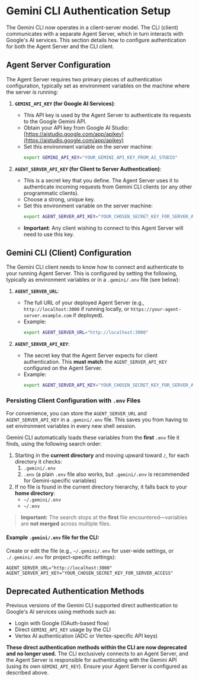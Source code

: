 # Gemini CLI Authentication Setup

The Gemini CLI now operates in a client-server model. The CLI (client) communicates with a separate Agent Server, which in turn interacts with Google's AI services. This section details how to configure authentication for both the Agent Server and the CLI client.

## Agent Server Configuration

The Agent Server requires two primary pieces of authentication configuration, typically set as environment variables on the machine where the server is running:

1.  **`GEMINI_API_KEY` (for Google AI Services)**:
    *   This API key is used by the Agent Server to authenticate its requests to the Google Gemini API.
    *   Obtain your API key from Google AI Studio: [https://aistudio.google.com/app/apikey](https://aistudio.google.com/app/apikey)
    *   Set this environment variable on the server machine:
        ```bash
        export GEMINI_API_KEY="YOUR_GEMINI_API_KEY_FROM_AI_STUDIO"
        ```

2.  **`AGENT_SERVER_API_KEY` (for Client to Server Authentication)**:
    *   This is a secret key that you define. The Agent Server uses it to authenticate incoming requests from Gemini CLI clients (or any other programmatic clients).
    *   Choose a strong, unique key.
    *   Set this environment variable on the server machine:
        ```bash
        export AGENT_SERVER_API_KEY="YOUR_CHOSEN_SECRET_KEY_FOR_SERVER_ACCESS"
        ```
    *   **Important**: Any client wishing to connect to this Agent Server will need to use this key.

## Gemini CLI (Client) Configuration

The Gemini CLI client needs to know how to connect and authenticate to your running Agent Server. This is configured by setting the following, typically as environment variables or in a `.gemini/.env` file (see below):

1.  **`AGENT_SERVER_URL`**:
    *   The full URL of your deployed Agent Server (e.g., `http://localhost:3000` if running locally, or `https://your-agent-server.example.com` if deployed).
    *   Example:
        ```bash
        export AGENT_SERVER_URL="http://localhost:3000"
        ```

2.  **`AGENT_SERVER_API_KEY`**:
    *   The secret key that the Agent Server expects for client authentication. This **must match** the `AGENT_SERVER_API_KEY` configured on the Agent Server.
    *   Example:
        ```bash
        export AGENT_SERVER_API_KEY="YOUR_CHOSEN_SECRET_KEY_FOR_SERVER_ACCESS"
        ```

### Persisting Client Configuration with `.env` Files

For convenience, you can store the `AGENT_SERVER_URL` and `AGENT_SERVER_API_KEY` in a `.gemini/.env` file. This saves you from having to set environment variables in every new shell session.

Gemini CLI automatically loads these variables from the **first** `.env` file it finds, using the following search order:

1.  Starting in the **current directory** and moving upward toward `/`, for each directory it checks:
    1.  `.gemini/.env`
    2.  `.env` (a plain `.env` file also works, but `.gemini/.env` is recommended for Gemini-specific variables)
2.  If no file is found in the current directory hierarchy, it falls back to your **home directory**:
    *   `~/.gemini/.env`
    *   `~/.env`

> **Important:** The search stops at the **first** file encountered—variables are **not merged** across multiple files.

#### Example `.gemini/.env` file for the CLI:

Create or edit the file (e.g., `~/.gemini/.env` for user-wide settings, or `./.gemini/.env` for project-specific settings):

```env
AGENT_SERVER_URL="http://localhost:3000"
AGENT_SERVER_API_KEY="YOUR_CHOSEN_SECRET_KEY_FOR_SERVER_ACCESS"
```

## Deprecated Authentication Methods

Previous versions of the Gemini CLI supported direct authentication to Google's AI services using methods such as:

*   Login with Google (OAuth-based flow)
*   Direct `GEMINI_API_KEY` usage by the CLI
*   Vertex AI authentication (ADC or Vertex-specific API keys)

**These direct authentication methods within the CLI are now deprecated and no longer used.** The CLI exclusively connects to an Agent Server, and the Agent Server is responsible for authenticating with the Gemini API (using its own `GEMINI_API_KEY`). Ensure your Agent Server is configured as described above.

